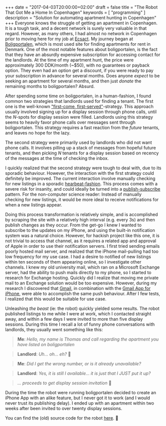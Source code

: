 +++
date = "2017-04-03T20:00:00+02:00"
draft = false
title = "The Robot That Got Me a Home In Copenhagen"
keywords = [ "programming" ]
description = "Solution for automating apartment hunting in Copenhagen"
+++
Everyone knows the struggle of getting an apartment in Copenhagen.
It is a tough task, and a decent network is surely very valuable in that regard.
However, as many others, I had almost no network in Copenhagen prior to moving here for my job at [Ecsact](http://ecsact.dk/).
My journey began at [Boligportalen](https://www.boligportal.dk/), which is most used site for finding apartments for rent in Denmark.
One of the most notable features about boligportalen, is the fact that they have an absurdly expensive subscription for accessing contact for the landlords.
At the time of my apartment hunt, the price were approximately 300 DDK/month (~$50), with no guarantees or payback option.
They even had an option get a discount, if you were ready to pay your subscription in advance for several months.
Does anyone *expect* to be seeking an apartment for several months, and then just *donate* the remaining months to boligportalen? Absurd.

After spending some time on boligportalen, in a human-fashion, I found common two strategies that landlords used for finding a tenant.
The first one is the well-known ["first-come, first-served"](https://en.wikipedia.org/wiki/First-come,_first-served)-strategy.
This approach usually involved signing up for a display session through phone calls, until the *N*-spots for display session were filled.
Landlords using this strategy seems to heavily favor phone calls over messages sent through boligportalen.
This strategy requires a fast reaction from the *future* tenants, and leaves no hope for the lazy.

The second strategy were primarily used by landlords who did not want phone calls.
It involves pilling up a stack of messages from hopeful future tenants, and then picking *N* tenants for a display session based on recency of the messages at the time of checking the inbox.

I quickly realized that the second strategy were tough to deal with, due to its sporadic behaviour.
However, the interaction with the first strategy could definitely be improved.
The current interaction involve manually checking for new listings in a sporadic [hearbeat-fashion](https://en.wikipedia.org/wiki/Heartbeat_(computing)).
This process comes with a severe risk for insanity, and could ideally be turned into a [publish-subscribe](https://en.wikipedia.org/wiki/Publish%E2%80%93subscribe_pattern) pattern.
For the non-computer science reader: Instead of manually checking for new listings, it would be more ideal to receive notifications for when a new listings appear.

Doing this process transformation is relatively simple, and is accomplished by scraping the site with a relatively high interval (e.g. every 3s) and then publish changes as they occur.
From the get-go I knew I wanted to subscribe to the updates on my iPhone, and using the built-in notification system was a natural choice.
However, for hackish project like this one, it is not trivial to access that channel, as it requires a related app and approval of Apple in order to use their notification servers.
I first tried sending emails poorly hosted mail server, and realized that the iPhone mail-pulling had too low frequency for my use case.
I had a desire to notified of new listings within ten seconds of them appearing online, so I investigate other channels.
I knew my old university mail, which ran on a Microsoft Exchange server, had the ability to push mails directly to my phone, so I started to research for Exchange hosting.
Quickly did I realize that moving me private mail to an Exchange solution would be too expensive.
However, during my research I discovered that [Gmail](https://mail.google.com), in combination with the [Gmail App for iPhone](https://itunes.apple.com/us/app/gmail-email-by-google-secure-fast-organized/id422689480?mt=8), were able to accomplish the same push behaviour.
After I few tests, I realized that this would be suitable for use case.

Unleashing *the beast* (ie: the robot) quickly yielded some results.
The robot published listings to me while I were at work, which I contacted straight away, and within a few days I were invited to more than five display sessions.
During this time I recall a lot of funny phone conversations with landlords, they usually went something like this:

> **Me**: *Hello, my name is Thomas and call regarding the apartment you have listed on boligportalen*

> **Landlord**: *Uh... oh... eh?* 🤔

> **Me**: *Did I get the wrong number, or is it already unavailable?*

> **Landlord**: *Yes, it is still I available... it is just that I JUST put it up?*

> *... proceeds to get display session invitation* 🎉

During the time the robot were running boligportalen decided to create an iPhone App with an alike feature, but I never got it to work (and I would never trust its publishing delay).
I ended up with an apartment within two weeks after been invited to over twenty display sessions.

You can find the (old) source code for the robot [here](https://github.com/tpanum/boligcrawler). 🤖
